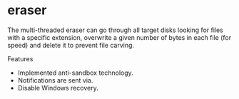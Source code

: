 # eraser

The multi-threaded eraser can go through all target disks looking for files with a specific extension, overwrite a given number of bytes in each file (for speed) and delete it to prevent file carving. 

Features

- Implemented anti-sandbox technology. 
- Notifications are sent via. 
- Disable Windows recovery.